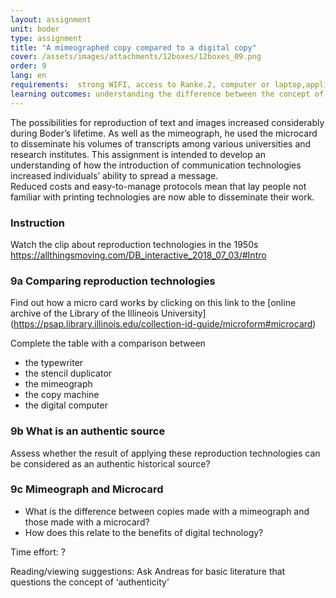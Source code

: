 ```yaml
---
layout: assignment
unit: boder
type: assignment
title: "A mimeographed copy compared to a digital copy"
cover: /assets/images/attachments/12boxes/12boxes_09.png
order: 9
lang: en
requirements:  strong WIFI, access to Ranke.2, computer or laptop,application on laptop or computer to view video,
learning outcomes: understanding the difference between the concept of the ‘original’ in the analogue area, and how this has changed with the advent of digital technology 
---
```


The possibilities for reproduction of text and images increased considerably during Boder’s lifetime. As well as the mimeograph, he used the microcard to disseminate his volumes of transcripts among various universities and research institutes.
This assignment is intended to develop an understanding of how the introduction of communication technologies increased individuals’ ability to spread a message.  
Reduced costs and easy-to-manage protocols mean that lay people not familiar with printing technologies are now able to disseminate their work. 
<!-- more -->

<!-- briefing-student -->
### Instruction
<!-- section-contents -->
Watch the clip about reproduction technologies in the 1950s
https://allthingsmoving.com/DB_interactive_2018_07_03/#Intro

<!-- section -->
### 9a Comparing reproduction technologies
<!-- section-contents -->

Find out how a micro card works by clicking on this link to the [online archive of the Library of the Illineois University] 
(https://psap.library.illinois.edu/collection-id-guide/microform#microcard)

Complete the table with a comparison between
- the typewriter
- the stencil duplicator
- the mimeograph
- the copy machine
- the digital computer  

<!-- section -->
### 9b What is an authentic source
<!-- section-contents -->
Assess whether the result of applying these reproduction technologies can be considered as an authentic historical source?

<!-- section -->
### 9c Mimeograph and Microcard
<!-- section-contents -->
- What is the difference between copies made with a mimeograph and those made with a microcard? 
- How does this relate to the benefits of digital technology? 


Time effort: ?

Reading/viewing  suggestions:
Ask Andreas for basic literature that questions the concept of ‘authenticity’

